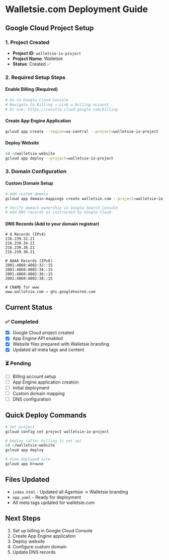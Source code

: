 # Walletsie.com Deployment Guide

## Google Cloud Project Setup

### 1. Project Created
- **Project ID**: `walletsie-io-project`
- **Project Name**: Walletsie
- **Status**: Created ✅

### 2. Required Setup Steps

#### Enable Billing (Required)
```bash
# Go to Google Cloud Console
# Navigate to Billing → Link a billing account
# Or use: https://console.cloud.google.com/billing
```

#### Create App Engine Application
```bash
gcloud app create --region=us-central --project=walletsie-io-project
```

#### Deploy Website
```bash
cd ~/walletsie-website
gcloud app deploy --project=walletsie-io-project
```

### 3. Domain Configuration

#### Custom Domain Setup
```bash
# Add custom domain
gcloud app domain-mappings create walletsie.com --project=walletsie-io-project

# Verify domain ownership in Google Search Console
# Add DNS records as instructed by Google Cloud
```

#### DNS Records (Add to your domain registrar)
```
# A Records (IPv4)
216.239.32.21
216.239.34.21
216.239.36.21
216.239.38.21

# AAAA Records (IPv6)
2001:4860:4802:32::15
2001:4860:4802:34::15
2001:4860:4802:36::15
2001:4860:4802:38::15

# CNAME for www
www.walletsie.com → ghs.googlehosted.com
```

## Current Status

### ✅ Completed
- [x] Google Cloud project created
- [x] App Engine API enabled
- [x] Website files prepared with Walletsie branding
- [x] Updated all meta tags and content

### ⏳ Pending
- [ ] Billing account setup
- [ ] App Engine application creation
- [ ] Initial deployment
- [ ] Custom domain mapping
- [ ] DNS configuration

## Quick Deploy Commands

```bash
# Set project
gcloud config set project walletsie-io-project

# Deploy (after billing is set up)
cd ~/walletsie-website
gcloud app deploy

# View deployed site
gcloud app browse
```

## Files Updated
- `index.html` - Updated all Agentsie → Walletsie branding
- `app.yaml` - Ready for deployment
- All meta tags updated for walletsie.com

## Next Steps
1. Set up billing in Google Cloud Console
2. Create App Engine application
3. Deploy website
4. Configure custom domain
5. Update DNS records
